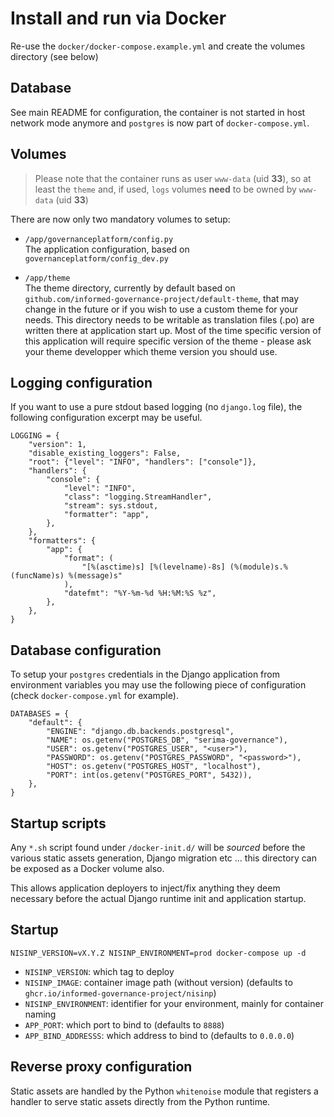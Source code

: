 # Install and run via Docker

Re-use the `docker/docker-compose.example.yml` and create the volumes directory
(see below)

## Database

See main README for configuration, the container is not started in host
network mode anymore and `postgres` is now part of `docker-compose.yml`.

## Volumes

> Please note that the container runs as user `www-data` (uid **33**), so at
> least the `theme` and, if used, `logs` volumes **need** to be owned by
> `www-data` (uid **33**)

There are now only two mandatory volumes to setup:

- `/app/governanceplatform/config.py`  
  The application configuration, based on `governanceplatform/config_dev.py`

- `/app/theme`  
  The theme directory, currently by default based on
  `github.com/informed-governance-project/default-theme`, that may change in the
  future or if you wish to use a custom theme for your needs.
  This directory needs to be writable as translation files (.po) are written
  there at application start up. Most of the time specific version of this
  application will require specific version of the theme - please ask your
  theme developper which theme version you should use.


## Logging configuration

If you want to use a pure stdout based logging (no `django.log` file), the
following configuration excerpt may be useful.

```
LOGGING = {
    "version": 1,
    "disable_existing_loggers": False,
    "root": {"level": "INFO", "handlers": ["console"]},
    "handlers": {
        "console": {
            "level": "INFO",
            "class": "logging.StreamHandler",
            "stream": sys.stdout,
            "formatter": "app",
        },
    },
    "formatters": {
        "app": {
            "format": (
                "[%(asctime)s] [%(levelname)-8s] (%(module)s.%(funcName)s) %(message)s"
            ),
            "datefmt": "%Y-%m-%d %H:%M:%S %z",
        },
    },
}
```

## Database configuration

To setup your `postgres` credentials in the Django application from environment
variables you may use the following piece of configuration (check
`docker-compose.yml` for example).

```
DATABASES = {
    "default": {
        "ENGINE": "django.db.backends.postgresql",
        "NAME": os.getenv("POSTGRES_DB", "serima-governance"),
        "USER": os.getenv("POSTGRES_USER", "<user>"),
        "PASSWORD": os.getenv("POSTGRES_PASSWORD", "<password>"),
        "HOST": os.getenv("POSTGRES_HOST", "localhost"),
        "PORT": int(os.getenv("POSTGRES_PORT", 5432)),
    },
}
```

## Startup scripts

Any `*.sh` script found under `/docker-init.d/` will be *sourced* before the
various static assets generation, Django migration etc ... this directory can
be exposed as a Docker volume also.

This allows application deployers to inject/fix anything they deem necessary
before the actual Django runtime init and application startup.

## Startup

`NISINP_VERSION=vX.Y.Z NISINP_ENVIRONMENT=prod docker-compose up -d`

- `NISINP_VERSION`: which tag to deploy
- `NISINP_IMAGE`: container image path (without version) (defaults to `ghcr.io/informed-governance-project/nisinp`)
- `NISINP_ENVIRONMENT`: identifier for your environment, mainly for container naming
- `APP_PORT`: which port to bind to (defaults to `8888`)
- `APP_BIND_ADDRESSS`: which address to bind to (defaults to `0.0.0.0`)

## Reverse proxy configuration

Static assets are handled by the Python `whitenoise` module that registers a handler to
serve static assets directly from the Python runtime.
